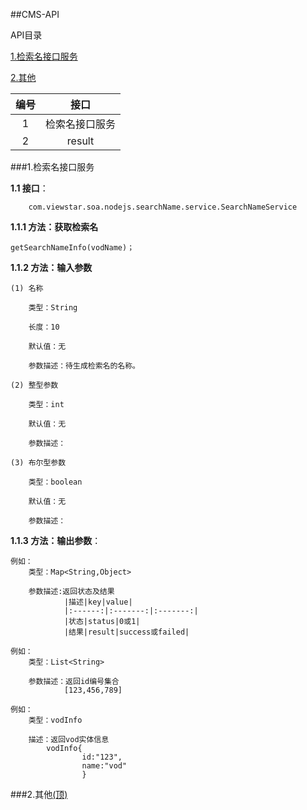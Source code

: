 ##<A name="0">CMS-API</A>

API目录

<A HREF="#1">1.检索名接口服务</A><p>
<A HREF="#2">2.其他</A>

|编号|接口|
|:------:|:-------:|
|1|检索名接口服务|
|2|result|其他|
###<a name="1">1.检索名接口服务</a>

**1.1 接口**：
	
		com.viewstar.soa.nodejs.searchName.service.SearchNameService

**1.1.1 方法：获取检索名**

	getSearchNameInfo(vodName)；

**1.1.2 方法：输入参数**

	(1) 名称
		
		类型：String
		
		长度：10
	
		默认值：无

		参数描述：待生成检索名的名称。

	(2) 整型参数
	
		类型：int

		默认值：无

		参数描述：

	(3) 布尔型参数
	
		类型：boolean
	
		默认值：无

		参数描述：


**1.1.3 方法：输出参数**：

	例如：
		类型：Map<String,Object>

		参数描述:返回状态及结果
				|描述|key|value|
				|:------:|:-------:|:-------:|
				|状态|status|0或1|
				|结果|result|success或failed|

	例如：
		类型：List<String>

		参数描述：返回id编号集合 
				[123,456,789]

	例如：
		类型：vodInfo

		描述：返回vod实体信息
			vodInfo{
			  		id:"123",
			  		name:"vod"
					}

###<a name="2">2.其他</a><A HREF="#0">(顶)</A>

